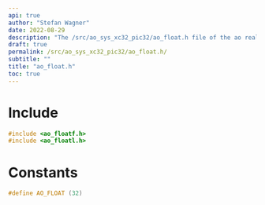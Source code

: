 ```yaml
---
api: true
author: "Stefan Wagner"
date: 2022-08-29
description: "The /src/ao_sys_xc32_pic32/ao_float.h file of the ao real-time operating system."
draft: true
permalink: /src/ao_sys_xc32_pic32/ao_float.h/
subtitle: ""
title: "ao_float.h"
toc: true
---
```


# Include

```c
#include <ao_floatf.h>
#include <ao_floatl.h>
```

# Constants

```c
#define AO_FLOAT (32)
```

